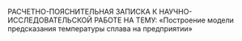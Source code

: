 РАСЧЕТНО-ПОЯСНИТЕЛЬНАЯ ЗАПИСКА
К НАУЧНО-ИССЛЕДОВАТЕЛЬСКОЙ РАБОТЕ НА ТЕМУ:
«Построение модели предсказания температуры сплава на предприятии»
